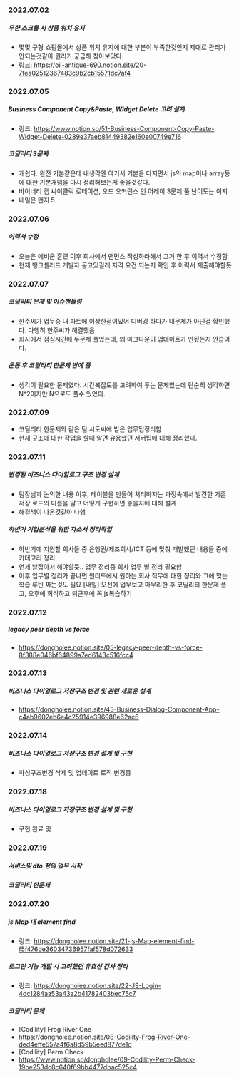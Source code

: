 ### 2022.07.02
##### 무한 스크롤 시 상품 위치 유지
- 몇몇 구형 쇼핑몰에서 상품 위치 유지에 대한 부분이 부족한것인지 제대로 관리가 안되는것같아 원리가 궁금해 찾아보았다.
- 링크: https://oil-antique-690.notion.site/20-7fea02512367483c9b2cb15571dc7af4
 

### 2022.07.05
##### Business Component Copy&Paste, Widget Delete 고려 설계
- 링크: https://www.notion.so/51-Business-Component-Copy-Paste-Widget-Delete-0289e37aeb81449382e160e00749e716
##### 코딜리티 3문제
- 개쉽다. 완전 기본같은데 내생각엔 여기서 기본을 다지면서 js의 map이나 array등에 대한 기본개념을 다시 정리해보는게 좋을것같다. 
- 바이너리 갭 싸이클릭 로테이션, 오드 오커런스 인 어레이 3문제 품 난이도는 이지
- 내일은 왠지 5

### 2022.07.06
##### 이력서 수정
- 오늘은 예비군 훈련 이후 회사에서 맨먼스 작성하라해서 그거 한 후 이력서 수정함
- 현재 뱅크셀러드 개발자 공고있길래 자격 요건 되는지 확인 후 이력서 제출해야할듯

### 2022.07.07
##### 코딜리티 문제 및 이슈핸들링
- 한주씨가 업무중 내 파트에 이상한점이있어 디버깅 하다가 내문제가 아닌걸 확인했다. 다행히 한주씨가 해결했음
- 회사에서 점심시간에 두문제 풀었는데, 왜 마크다운이 업데이트가 안됬는지 안습이다.
 
##### 운동 후 코딜리티 한문제 밤에 품
- 생각이 필요한 문제였다. 시간복잡도를 고려하여 푸는 문제였는데 단순히 생각하면 N^2이지만 N으로도 풀수 있었다.

### 2022.07.09
- 코딜리티 한문제와 같은 팀 시도씨에 받은 업무팁정리함
- 현재 구조에 대한 작업을 할때 알면 유용했던 서버팁에 대해 정리했다.

### 2022.07.11
##### 변경된 비즈니스 다이얼로그 구조 변경 설계
- 팀장님과 논의한 내용 이후, 테이블을 만들어 처리하자는 과정속에서 발견한 기존 저장 로드의 다름을 알고 어떻게 구현하면 좋을지에 대해 설계
- 해결책이 나온것같아 다행
##### 하반기 기업분석을 위한 자소서 정리작업
- 하반기에 지원할 회사들 중 은행권/제조회사/ICT 등에 맞춰 개발했던 내용들 중에 카테고리 정리
 - 언제 날잡아서 해야할듯.. 업무 정리중 회사 업무 별 정리 필요함
 - 이후 업무별 정리가 끝나면 원티드에서 원하는 회사 직무에 대한 정리와 그에 맞는 학습 루틴 짜는것도 필요
[내일] 오전에 업무보고 마무리한 후 코딜리티 한문제 풀고, 오후에 회식하고 퇴근후에 꼭 js복습하기  

### 2022.07.12
##### legacy peer depth vs force
- https://dongholee.notion.site/05-legacy-peer-depth-vs-force-8f388e046bf64899a7ed6143c516fcc4

### 2022.07.13
##### 비즈니스 다이얼로그 저장구조 변경 및 관련 새로운 설계
- https://dongholee.notion.site/43-Business-Dialog-Component-App-c4ab9602eb6e4c25914e396988e62ac6

### 2022.07.14
##### 비즈니스 다이얼로그 저장구조 변경 설계 및 구현 
- 파싱구조변경 삭제 및 업데이트 로직 변경중

### 2022.07.18
##### 비즈니스 다이얼로그 저장구조 변경 설계 및 구현 
- 구현 완료 및 

### 2022.07.19
##### 서비스및 dto 정의 업무 시작
##### 코딜리티 한문제

### 2022.07.20
##### js Map 내 element find 
- 링크: https://dongholee.notion.site/21-js-Map-element-find-f5f476de36034736957faf578d072633
##### 로그인 기능 개발 시 고려했던 유효성 검사 정리
- 링크: https://dongholee.notion.site/22-JS-Login-4dc1284aa53a43a2b41782403bec75c7
##### 코딜리티 문제 
- [Codility] Frog River One
- https://dongholee.notion.site/08-Codility-Frog-River-One-ded4effe557a4f6a8d59b5eed877de1d
- [Codility] Perm Check
- https://www.notion.so/dongholee/09-Codility-Perm-Check-19be253dc8c640f69bb4477dbac525c4

